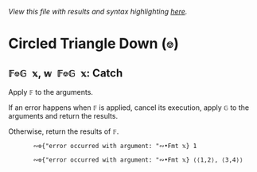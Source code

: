 *View this file with results and syntax highlighting [here](https://mlochbaum.github.io/BQN/help/catch.html).*

# Circled Triangle Down (`⎊`)
    
## `𝔽⎊𝔾 𝕩`, `𝕨 𝔽⎊𝔾 𝕩`: Catch
    
Apply `𝔽` to the arguments. 
    
If an error happens when `𝔽` is applied, cancel its execution, apply `𝔾` to the arguments and return the results. 
    
Otherwise, return the results of `𝔽`.
    
           ∾⎊{"error occurred with argument: "∾•Fmt 𝕩} 1

           ∾⎊{"error occurred with argument: "∾•Fmt 𝕩} ⟨⟨1,2⟩, ⟨3,4⟩⟩

    
